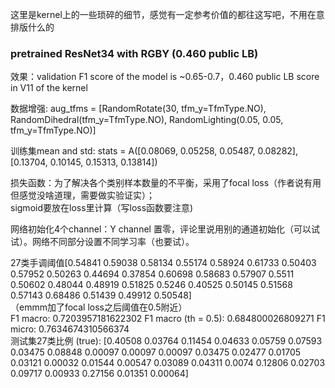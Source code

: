 这里是kernel上的一些琐碎的细节，感觉有一定参考价值的都往这写吧，不用在意排版什么的

### pretrained ResNet34 with RGBY (0.460 public LB)

效果：validation F1 score of the model is ~0.65-0.7，0.460 public LB score in V11 of the kernel

数据增强: aug_tfms = [RandomRotate(30, tfm_y=TfmType.NO), RandomDihedral(tfm_y=TfmType.NO), RandomLighting(0.05, 0.05, tfm_y=TfmType.NO)]

训练集mean and std: stats = A([0.08069, 0.05258, 0.05487, 0.08282], [0.13704, 0.10145, 0.15313, 0.13814])

损失函数：为了解决各个类别样本数量的不平衡，采用了focal loss（作者说有用但感觉没啥道理，需要做实验证实）；<br>sigmoid要放在loss里计算（写loss函数要注意)

网络初始化4个channel：Y channel 置零，评论里说用别的通道初始化（可以试试）。网络不同部分设置不同学习率（也要试）。

27类手调阈值[0.54841 0.59038 0.58134 0.55174 0.58924 0.61733 0.50403 0.57952 0.50263 0.44694 0.37854 0.60698 0.58683 0.57907 0.5511 0.50602 0.48044 0.48919 0.51825 0.5246 0.40525 0.50145 0.51568 0.57143 0.68486 0.51439 0.49912 0.50548]<br>
（emmm加了focal loss之后阈值在0.5附近）<br>
F1 macro: 0.7203957181622302 F1 macro (th = 0.5): 0.684800026809271 F1 micro: 0.7634674310566374<br>
测试集27类比例 (true): [0.40508 0.03764 0.11454 0.04633 0.05759 0.07593 0.03475 0.08848 0.00097 0.00097 0.00097 0.03475 0.02477 0.01705 0.03121 0.00032 0.01544 0.00547 0.03089 0.04311 0.0074 0.12806 0.02703 0.09717 0.00933 0.27156 0.01351 0.00064]
